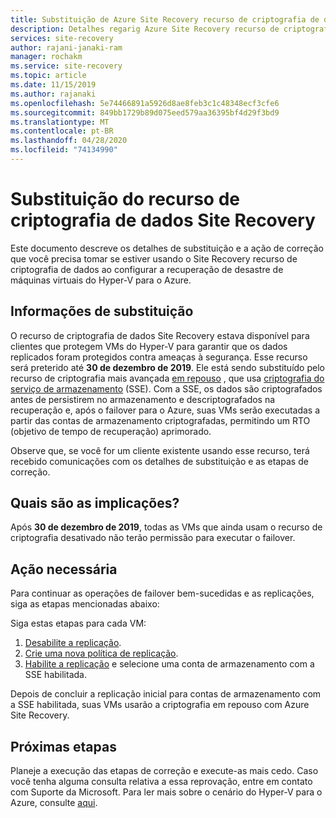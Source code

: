 ```yaml
---
title: Substituição de Azure Site Recovery recurso de criptografia de dados | Microsoft Docs
description: Detalhes regarig Azure Site Recovery recurso de criptografia de dados
services: site-recovery
author: rajani-janaki-ram
manager: rochakm
ms.service: site-recovery
ms.topic: article
ms.date: 11/15/2019
ms.author: rajanaki
ms.openlocfilehash: 5e74466891a5926d8ae8feb3c1c48348ecf3cfe6
ms.sourcegitcommit: 849bb1729b89d075eed579aa36395bf4d29f3bd9
ms.translationtype: MT
ms.contentlocale: pt-BR
ms.lasthandoff: 04/28/2020
ms.locfileid: "74134990"
---
```

# <a name="deprecation-of-site-recovery-data-encryption-feature"></a>Substituição do recurso de criptografia de dados Site Recovery

Este documento descreve os detalhes de substituição e a ação de correção que você precisa tomar se estiver usando o Site Recovery recurso de criptografia de dados ao configurar a recuperação de desastre de máquinas virtuais do Hyper-V para o Azure. 

## <a name="deprecation-information"></a>Informações de substituição


O recurso de criptografia de dados Site Recovery estava disponível para clientes que protegem VMs do Hyper-V para garantir que os dados replicados foram protegidos contra ameaças à segurança. Esse recurso será preterido até **30 de dezembro de 2019**. Ele está sendo substituído pelo recurso de criptografia mais avançada [em repouso](https://azure.microsoft.com/blog/azure-site-recovery-encryption-at-rest/) , que usa [criptografia do serviço de armazenamento](https://docs.microsoft.com/azure/storage/common/storage-service-encryption) (SSE). Com a SSE, os dados são criptografados antes de persistirem no armazenamento e descriptografados na recuperação e, após o failover para o Azure, suas VMs serão executadas a partir das contas de armazenamento criptografadas, permitindo um RTO (objetivo de tempo de recuperação) aprimorado.

Observe que, se você for um cliente existente usando esse recurso, terá recebido comunicações com os detalhes de substituição e as etapas de correção. 


## <a name="what-are-the-implications"></a>Quais são as implicações?

Após **30 de dezembro de 2019**, todas as VMs que ainda usam o recurso de criptografia desativado não terão permissão para executar o failover. 

## <a name="required-action"></a>Ação necessária
Para continuar as operações de failover bem-sucedidas e as replicações, siga as etapas mencionadas abaixo:

Siga estas etapas para cada VM: 
1.  [Desabilite a replicação](https://docs.microsoft.com/azure/site-recovery/site-recovery-manage-registration-and-protection#disable-protection-for-a-hyper-v-virtual-machine-replicating-to-azure-using-the-system-center-vmm-to-azure-scenario).
2.  [Crie uma nova política de replicação](https://docs.microsoft.com/azure/site-recovery/hyper-v-azure-tutorial#set-up-a-replication-policy).
3.  [Habilite a replicação](https://docs.microsoft.com/azure/site-recovery/hyper-v-vmm-azure-tutorial#enable-replication) e selecione uma conta de armazenamento com a SSE habilitada.

Depois de concluir a replicação inicial para contas de armazenamento com a SSE habilitada, suas VMs usarão a criptografia em repouso com Azure Site Recovery.


## <a name="next-steps"></a>Próximas etapas
Planeje a execução das etapas de correção e execute-as mais cedo. Caso você tenha alguma consulta relativa a essa reprovação, entre em contato com Suporte da Microsoft. Para ler mais sobre o cenário do Hyper-V para o Azure, consulte [aqui](hyper-v-vmm-architecture.md).

